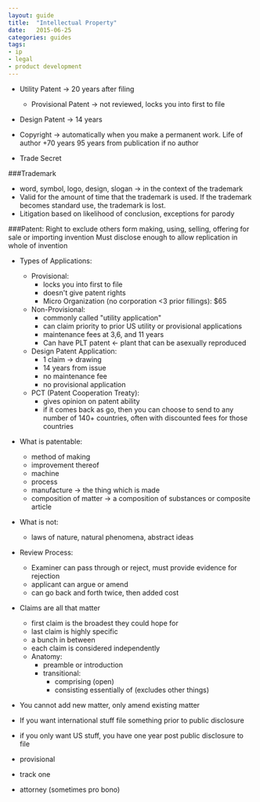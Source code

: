 ```yaml
---
layout: guide
title:  "Intellectual Property"
date:   2015-06-25
categories: guides
tags: 
- ip 
- legal 
- product development 
---
```


* Utility Patent -> 20 years after filing
    * Provisional Patent -> not reviewed, locks you into first to file

* Design Patent -> 14 years

* Copyright -> automatically when you make a permanent work. Life of author +70 years 95 years from publication if no author

* Trade Secret

###Trademark
* word, symbol, logo, design, slogan -> in the context of the trademark
* Valid for the amount of time that the trademark is used. If the trademark becomes standard use, the trademark is lost.
* Litigation based on likelihood of conclusion, exceptions for parody


###Patent:
Right to exclude others form making, using, selling, offering for sale or importing invention
Must disclose enough to allow replication in whole of invention

* Types of Applications:
    * Provisional:
        * locks you into first to file
        * doesn't give patent rights
        * Micro Organization (no corporation <3 prior fillings): $65
    * Non-Provisional:
        * commonly called "utility application"
        * can claim priority to prior US utility or provisional applications
        * maintenance fees at 3,6, and 11 years
        * Can have PLT patent <- plant that can be asexually reproduced
    * Design Patent Application:
        * 1 claim -> drawing
        * 14 years from issue
        * no maintenance fee
        * no provisional application
    * PCT (Patent Cooperation Treaty):
        * gives opinion on patent ability
        * if it comes back as go, then you can choose to send to any number of 140+ countries, often with discounted fees for those countries

* What is patentable:
    * method of making
    * improvement thereof
    * machine
    * process
    * manufacture -> the thing which is made
    * composition of matter -> a composition of substances or composite article
* What is not:
    * laws of nature, natural phenomena, abstract ideas

* Review Process:
    * Examiner can pass through or reject, must provide evidence for rejection
    * applicant can argue or amend
    * can go back and forth twice, then added cost

* Claims are all that matter
    * first claim is the broadest they could hope for
    * last claim is highly specific
    * a bunch in between
    * each claim is considered independently
    * Anatomy:
        * preamble or introduction
        * transitional:  
            * comprising (open)
            * consisting essentially of (excludes other things)

* You cannot add new matter, only amend existing matter


* If you want international stuff file something prior to public disclosure
* if you only want US stuff, you have one year post public disclosure to file

* provisional
* track one
* attorney (sometimes pro bono)